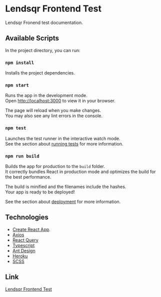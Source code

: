 # Lendsqr Frontend Test

Lendsqr Fronend test documentation.

## Available Scripts

In the project directory, you can run:

### `npm install`

Installs the project dependencies.

### `npm start`

Runs the app in the development mode.\
Open [http://localhost:3000](http://localhost:3000) to view it in your browser.

The page will reload when you make changes.\
You may also see any lint errors in the console.

### `npm test`

Launches the test runner in the interactive watch mode.\
See the section about [running tests](https://facebook.github.io/create-react-app/docs/running-tests) for more information.

### `npm run build`

Builds the app for production to the `build` folder.\
It correctly bundles React in production mode and optimizes the build for the best performance.

The build is minified and the filenames include the hashes.\
Your app is ready to be deployed!

See the section about [deployment](https://facebook.github.io/create-react-app/docs/deployment) for more information.

## Technologies

- [Create React App](https://github.com/facebook/create-react-app).
- [Axios](https://axios-http.com/docs/intro)
- [React Query](https://tanstack.com/query/v4/docs/overview)
- [Typescript](https://www.typescriptlang.org/)
- [Ant Design](https://ant.design/docs/react/introduce)
- [Heroku](https://heroku.com/)
- [SCSS](https://www.typescriptlang.org/)

## Link

[Lendsqr Frontend Test](https://ismail-adeoye-lendsqr-fe-test.vercel.app/)
